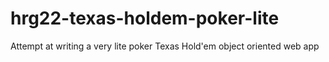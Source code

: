 # hrg22-texas-holdem-poker-lite
Attempt at writing a very lite poker Texas Hold'em object oriented web app
